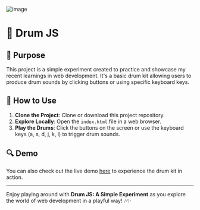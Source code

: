 ![image](https://github.com/vinz404/drumJS/assets/48221459/d0b4299b-fb51-4e93-a9b1-ee96ff7015a6)


# 🥁 Drum JS

## 🎯 Purpose

This project is a simple experiment created to practice and showcase my recent learnings in web development. It's a basic drum kit allowing users to produce drum sounds by clicking buttons or using specific keyboard keys.

## 🚀 How to Use

1. **Clone the Project**: Clone or download this project repository.
2. **Explore Locally**: Open the `index.html` file in a web browser.
3. **Play the Drums**: Click the buttons on the screen or use the keyboard keys (a, s, d, j, k, l) to trigger drum sounds.

## 🔍 Demo

You can also check out the live demo [here](https://drum-js-red.vercel.app) to experience the drum kit in action.

---

Enjoy playing around with **Drum JS: A Simple Experiment** as you explore the world of web development in a playful way! 🎶✨
